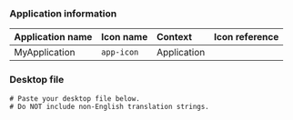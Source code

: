 <!-- Please fill out the table below with the correct information. Following the below format makes it much easier for me follow through with icon requests. Replace each table cell with the Application name, icon name, and context of the application you are submitting a request for. -->
<!-- You can drag and drop PNG or JPG files into this issue form to attach the icon reference. -->
<!-- Ex. If you are submitted a request for GNOME Games, then the table will look like the following: -->
<!-- | Games | `org.gnome.Games` | Application | ![games](https://user-images.githubusercontent.com/6888381/28725404-531a5190-738b-11e7-9b65-884029cf8b36.png) | -->
### Application information

| Application name | Icon name  | Context     | Icon reference |
| ---------------- | :--------- | :---------- | :------------- |
| MyApplication    | `app-icon` | Application | 			   |

<!-- Please provide the name and contents of your applications's *.desktop file. This file will usually be found at either: $HOME/.local/share/applications/myapplication.desktop or /usr/share/applications/myapplication.desktop -->
<!-- To copy the contents of the file to your clipboard, run: -->
<!-- cat /path/to/myapplication.desktop | xclip -->
<!-- then paste below. -->
### Desktop file

```
# Paste your desktop file below.
# Do NOT include non-English translation strings.




```

<!--If you have anything else you would like to tell me, write it below.-->
